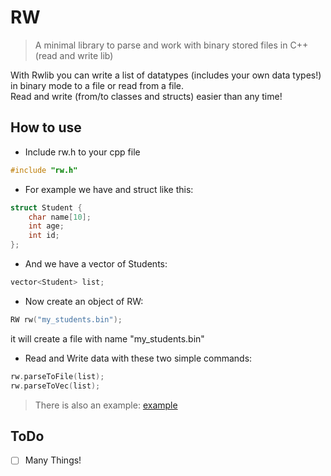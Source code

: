 # RW
> A minimal library to parse and work with binary stored files in C++ (read and write lib)

With Rwlib you can write a list of datatypes (includes your own data types!) in binary mode to a file or read from a file.
<br/>
Read and write (from/to classes and structs) easier than any time!

## How to use
* Include rw.h to your cpp file
```c++
#include "rw.h"
```
* For example we have and struct like this:
```c++
struct Student {
    char name[10];
    int age;
    int id;
};
```
* And we have a vector of Students:
```c++
vector<Student> list;
```
* Now create an object of RW:
```c++
RW rw("my_students.bin");
```
it will create a file with name "my_students.bin"
* Read and Write data with these two simple commands:
```c++
rw.parseToFile(list);
rw.parseToVec(list);
```

> There is also an example: 
[example](https://github.com/amiremohamadi/rw/tree/master/example)

## ToDo
- [ ] Many Things!
